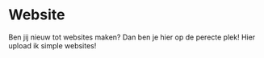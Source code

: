 # Website
Ben jij nieuw tot websites maken? Dan ben je hier op de perecte plek! Hier upload ik simple websites!
